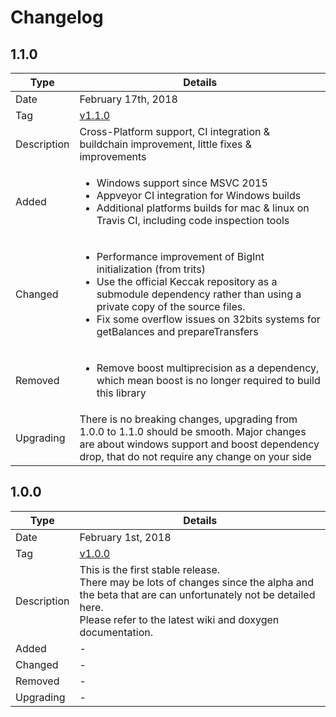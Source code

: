 # Changelog

## 1.1.0
| Type | Details |
|------|---------|
|Date|February 17th, 2018|
|Tag|[v1.1.0](https://github.com/thibault-martinez/iota.lib.cpp/releases/tag/v1.1.0)|
|Description|Cross-Platform support, CI integration & buildchain improvement, little fixes & improvements|
|Added|<ul><li>Windows support since MSVC 2015</li><li>Appveyor CI integration for Windows builds</li><li>Additional platforms builds for mac & linux on Travis CI, including code inspection tools</li></ul>|
|Changed|<ul><li>Performance improvement of BigInt initialization (from trits)</li><li>Use the official Keccak repository as a submodule dependency rather than using a private copy of the source files.</li><li>Fix some overflow issues on 32bits systems for getBalances and prepareTransfers</li></ul>|
|Removed|<ul><li>Remove boost multiprecision as a dependency, which mean boost is no longer required to build this library</li></ul>|
|Upgrading|There is no breaking changes, upgrading from 1.0.0 to 1.1.0 should be smooth. Major changes are about windows support and boost dependency drop, that do not require any change on your side|

## 1.0.0
| Type | Details |
|------|---------|
|Date|February 1st, 2018|
|Tag|[v1.0.0](https://github.com/thibault-martinez/iota.lib.cpp/releases/tag/v1.0.0)|
|Description|This is the first stable release.<br/>There may be lots of changes since the alpha and the beta that are can unfortunately not be detailed here.<br/>Please refer to the latest wiki and doxygen documentation.|
|Added|-|
|Changed|-|
|Removed|-|
|Upgrading|-|
